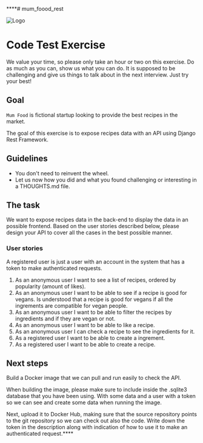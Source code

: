 ****# mum_foood_rest
 
![Logo](https://www.logolynx.com/images/logolynx/f8/f8ae7fb438b097af3292f88f44e922fc.png)
# Code Test Exercise

We value your time, so please only take an hour or two on this exercise. Do as much as you can, show us what you can do. 
It is supposed to be challenging and give us things to talk about in the next interview. Just try your best!

## Goal

`Mum Food` is fictional startup looking to provide the best recipes in the market.

The goal of this exercise is to expose recipes data with an API using Django Rest Framework.


## Guidelines

* You don't need to reinvent the wheel.
* Let us now how you did and what you found challenging or interesting in a THOUGHTS.md file.


## The task

We want to expose recipes data in the back-end to display the data in an possible frontend. Based on the user stories described below, please design your API to cover all the cases in the best possible manner.

### User stories

A registered user is just a user with an account in the system that has a token to make authenticated requests.

1. As an anonymous user I want to see a list of recipes, ordered by popularity (amount of likes).
1. As an anonymous user I want to be able to see if a recipe is good for vegans. Is understood that a recipe is good for vegans if all the ingrements are compatible for vegan people.
1. As an anonymous user I want to be able to filter the recipes by ingredients and if they are vegan or not.
1. As an anonymous user I want to be able to like a recipe.
1. As an anonymous user I can check a recipe to see the ingredients for it.
1. As a registered user I want to be able to create a ingrement.
1. As a registered user I want to be able to create a recipe.

## Next steps

Build a Docker image that we can pull and run easily to check the API.

When building the image, please make sure to include inside the .sqlite3 database that you have been using. With some data and a user with a token so we can see and create some data when running the image.

Next, upload it to Docker Hub, making sure that the source repository points to the git repository so we can check out also the code. Write down the token in the description along with indication of how to use it to make an authenticated request.****